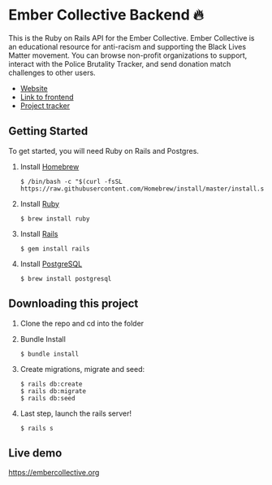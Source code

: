 Ember Collective Backend 🔥
========================

This is the Ruby on Rails API for the Ember Collective. Ember Collective is an educational resource for anti-racism and supporting the Black Lives Matter movement. You can browse non-profit organizations to support, interact with the Police Brutality Tracker, and send donation match challenges to other users.

* [Website](https://embercollective.netlify.app)
* [Link to frontend](https://github.com/isabelxklee/ember-collective)
* [Project tracker](https://github.com/isabelxklee/ember-collective/projects/1)

## Getting Started
To get started, you will need Ruby on Rails and Postgres.

1. Install [Homebrew](https://brew.sh/)

    ```
    $ /bin/bash -c "$(curl -fsSL https://raw.githubusercontent.com/Homebrew/install/master/install.sh)"
2. Install [Ruby](https://www.ruby-lang.org/en/)
    
    ```
    $ brew install ruby
3. Install [Rails](https://rubyonrails.org/)

    ```
    $ gem install rails
4. Install [PostgreSQL](https://www.postgresql.org/)

    ```
    $ brew install postgresql
## Downloading this project

1. Clone the repo and cd into the folder
2. Bundle Install

    ```
    $ bundle install
3. Create migrations, migrate and seed:

    ```
    $ rails db:create
    $ rails db:migrate
    $ rails db:seed    
4. Last step, launch the rails server!

    ```
    $ rails s
## Live demo
https://embercollective.org
